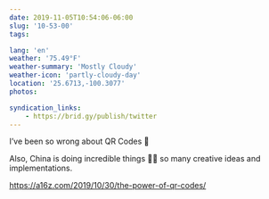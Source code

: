 ```yaml
---
date: 2019-11-05T10:54:06-06:00
slug: '10-53-00'
tags:

lang: 'en'
weather: '75.49°F'
weather-summary: 'Mostly Cloudy'
weather-icon: 'partly-cloudy-day'
location: '25.6713,-100.3077'
photos:

syndication_links:
    - https://brid.gy/publish/twitter
---
```

I’ve been so wrong about QR Codes 🤯

Also, China is doing  incredible things 👏🏼 so many creative ideas and implementations. 

https://a16z.com/2019/10/30/the-power-of-qr-codes/